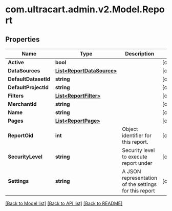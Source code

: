 
# com.ultracart.admin.v2.Model.Report

## Properties

Name | Type | Description | Notes
------------ | ------------- | ------------- | -------------
**Active** | **bool** |  | [optional] 
**DataSources** | [**List&lt;ReportDataSource&gt;**](ReportDataSource.md) |  | [optional] 
**DefaultDatasetId** | **string** |  | [optional] 
**DefaultProjectId** | **string** |  | [optional] 
**Filters** | [**List&lt;ReportFilter&gt;**](ReportFilter.md) |  | [optional] 
**MerchantId** | **string** |  | [optional] 
**Name** | **string** |  | [optional] 
**Pages** | [**List&lt;ReportPage&gt;**](ReportPage.md) |  | [optional] 
**ReportOid** | **int** | Object identifier for this report. | [optional] 
**SecurityLevel** | **string** | Security level to execute report under | [optional] 
**Settings** | **string** | A JSON representation of the settings for this report | [optional] 

[[Back to Model list]](../README.md#documentation-for-models)
[[Back to API list]](../README.md#documentation-for-api-endpoints)
[[Back to README]](../README.md)


